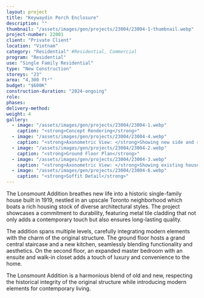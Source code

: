 ```yaml
---
layout: project 
title: "Keywaydin Porch Enclosure"
description: ""
thumbnail: "/assets/images/gen/projects/23004/23004-1-thumbnail.webp"
project-number: 22001
client: "Private Client"
location: "Vietnam"
category: "Residential" #Residential, Commercial 
program: "Residential"
use: "Single Family Residential"
type: "New Construction"
storeys: "23"
area: "4,300 ft²"
budget: "$600K"
construction-duration: "2024-ongoing"
role: 
phases: 
delivery-method: 
weight: 4
gallery:
  - image: "/assets/images/gen/projects/23004/23004-1.webp"
    caption: "<strong>Concept Rendering</strong>"
  - image: "/assets/images/gen/projects/23004/23004-4.webp"
    caption: "<strong>Axonometric View: </strong>Showing new side and rear additions with flat roof and carport built around existing house."
  - image: "/assets/images/gen/projects/23004/23004-2.webp"
    caption: "<strong>Ground Floor Plan</strong>"
  - image: "/assets/images/gen/projects/23004/23004-3.webp"
    caption: "<strong>Axonometric View: </strong>Showing existing house with hip roof."
  - image: "/assets/images/gen/projects/23004/23004-6.webp"
    caption: "<strong>Soffit Detail</strong>"
---
```


The Lonsmount Addition breathes new life into a historic single-family house built in 1919, nestled in an upscale Toronto neighborhood which boats a rich housing stock of diverse architectural styles. The project showcases a commitment to durability, featuring metal tile cladding that not only adds a contemporary touch but also ensures long-lasting quality. 

The addition spans multiple levels, carefully integrating modern elements with the charm of the original structure. The ground floor hosts a grand central staircase and a new kitchen, seamlessly blending functionality and aesthetics. On the second floor, an expanded master bedroom with an ensuite and walk-in closet adds a touch of luxury and convenience to the home. 

The Lonsmount Addition is a harmonious blend of old and new, respecting the historical integrity of the original structure while introducing modern elements for contemporary living.

